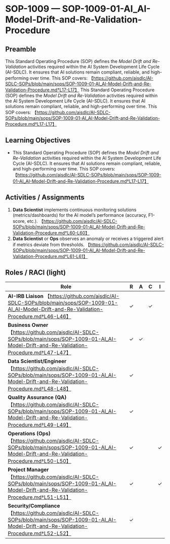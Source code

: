 # SOP-1009 — SOP-1009-01-AI\_AI-Model-Drift-and-Re-Validation-Procedure

## Preamble
This Standard Operating Procedure (SOP) defines the *Model Drift and Re-Validation* activities required within the AI System Development Life Cycle (AI-SDLC). It ensures that AI solutions remain compliant, reliable, and high-performing over time. This SOP covers: 【https://github.com/aisdlc/AI-SDLC-SOPs/blob/main/sops/SOP-1009-01-AI_AI-Model-Drift-and-Re-Validation-Procedure.md†L17-L17】
This Standard Operating Procedure (SOP) defines the *Model Drift and Re-Validation* activities required within the AI System Development Life Cycle (AI-SDLC). It ensures that AI solutions remain compliant, reliable, and high-performing over time. This SOP covers: 【https://github.com/aisdlc/AI-SDLC-SOPs/blob/main/sops/SOP-1009-01-AI_AI-Model-Drift-and-Re-Validation-Procedure.md†L17-L17】

## Learning Objectives
- This Standard Operating Procedure (SOP) defines the *Model Drift and Re-Validation* activities required within the AI System Development Life Cycle (AI-SDLC). It ensures that AI solutions remain compliant, reliable, and high-performing over time. This SOP covers: 【https://github.com/aisdlc/AI-SDLC-SOPs/blob/main/sops/SOP-1009-01-AI_AI-Model-Drift-and-Re-Validation-Procedure.md†L17-L17】

## Activities / Assignments
1) **Data Scientist** implements continuous monitoring solutions (metrics/dashboards) for the AI model’s performance (accuracy, F1-score, etc.). 【https://github.com/aisdlc/AI-SDLC-SOPs/blob/main/sops/SOP-1009-01-AI_AI-Model-Drift-and-Re-Validation-Procedure.md†L60-L60】
2) **Data Scientist** or **Ops** observes an anomaly or receives a triggered alert if metrics deviate from thresholds. 【https://github.com/aisdlc/AI-SDLC-SOPs/blob/main/sops/SOP-1009-01-AI_AI-Model-Drift-and-Re-Validation-Procedure.md†L61-L61】

## Roles / RACI (light)
| Role | R | A | C | I |
|---|---|---|---|---|
| **AI-IRB Liaison** 【https://github.com/aisdlc/AI-SDLC-SOPs/blob/main/sops/SOP-1009-01-AI_AI-Model-Drift-and-Re-Validation-Procedure.md†L46-L46】 | ✓ |  | ✓ |  |
| **Business Owner** 【https://github.com/aisdlc/AI-SDLC-SOPs/blob/main/sops/SOP-1009-01-AI_AI-Model-Drift-and-Re-Validation-Procedure.md†L47-L47】 | ✓ | ✓ |  |  |
| **Data Scientist/Engineer** 【https://github.com/aisdlc/AI-SDLC-SOPs/blob/main/sops/SOP-1009-01-AI_AI-Model-Drift-and-Re-Validation-Procedure.md†L48-L48】 | ✓ |  |  |  |
| **Quality Assurance (QA)** 【https://github.com/aisdlc/AI-SDLC-SOPs/blob/main/sops/SOP-1009-01-AI_AI-Model-Drift-and-Re-Validation-Procedure.md†L49-L49】 | ✓ |  |  |  |
| **Operations (Ops)** 【https://github.com/aisdlc/AI-SDLC-SOPs/blob/main/sops/SOP-1009-01-AI_AI-Model-Drift-and-Re-Validation-Procedure.md†L50-L50】 | ✓ |  |  | ✓ |
| **Project Manager** 【https://github.com/aisdlc/AI-SDLC-SOPs/blob/main/sops/SOP-1009-01-AI_AI-Model-Drift-and-Re-Validation-Procedure.md†L51-L51】 | ✓ |  |  | ✓ |
| **Security/Compliance** 【https://github.com/aisdlc/AI-SDLC-SOPs/blob/main/sops/SOP-1009-01-AI_AI-Model-Drift-and-Re-Validation-Procedure.md†L52-L52】 | ✓ |  |  |  |
